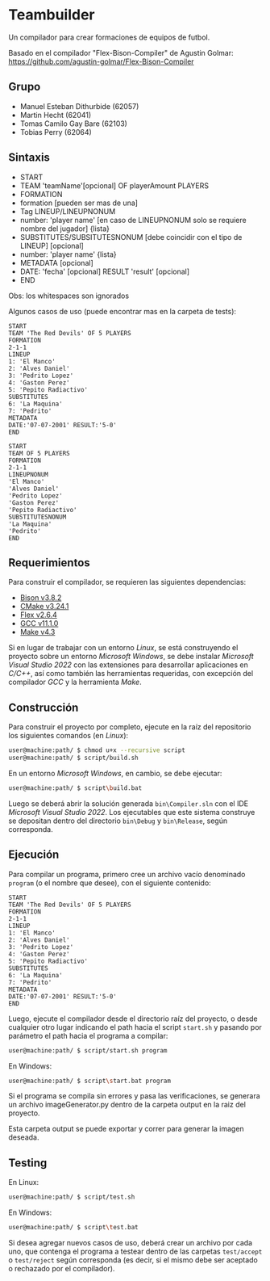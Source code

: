 # Teambuilder

Un compilador para crear formaciones de equipos de futbol. 

Basado en el compilador "Flex-Bison-Compiler" de Agustin Golmar:
https://github.com/agustin-golmar/Flex-Bison-Compiler

## Grupo
* Manuel Esteban Dithurbide (62057)
* Martin Hecht (62041)
* Tomas Camilo Gay Bare (62103)
* Tobias Perry (62064)

## Sintaxis

* START
* TEAM 'teamName'[opcional] OF playerAmount PLAYERS
* FORMATION
* formation [pueden ser mas de una]
* Tag LINEUP/LINEUPNONUM
* number: 'player name' [en caso de LINEUPNONUM solo se requiere nombre del jugador] {lista}
* SUBSTITUTES/SUBSITUTESNONUM [debe coincidir con el tipo de LINEUP] [opcional]
* number: 'player name' {lista}
* METADATA [opcional]
* DATE: 'fecha' [opcional] RESULT 'result' [opcional]
* END

Obs: los whitespaces son ignorados

Algunos casos de uso (puede encontrar mas en la carpeta de tests): 

```
START
TEAM 'The Red Devils' OF 5 PLAYERS
FORMATION
2-1-1
LINEUP
1: 'El Manco'
2: 'Alves Daniel'
3: 'Pedrito Lopez'
4: 'Gaston Perez'
5: 'Pepito Radiactivo'
SUBSTITUTES
6: 'La Maquina'
7: 'Pedrito'
METADATA
DATE:'07-07-2001' RESULT:'5-0'
END
```

```
START
TEAM OF 5 PLAYERS
FORMATION
2-1-1
LINEUPNONUM
'El Manco'
'Alves Daniel'
'Pedrito Lopez'
'Gaston Perez'
'Pepito Radiactivo'
SUBSTITUTESNONUM
'La Maquina'
'Pedrito'
END
```

## Requerimientos

Para construir el compilador, se requieren las siguientes dependencias:

* [Bison v3.8.2](https://www.gnu.org/software/bison/)
* [CMake v3.24.1](https://cmake.org/)
* [Flex v2.6.4](https://github.com/westes/flex)
* [GCC v11.1.0](https://gcc.gnu.org/)
* [Make v4.3](https://www.gnu.org/software/make/)

Si en lugar de trabajar con un entorno _Linux_, se está construyendo el proyecto sobre un entorno _Microsoft Windows_, se debe instalar _Microsoft Visual Studio 2022_ con las extensiones para desarrollar aplicaciones en _C/C++_, así como también las herramientas requeridas, con excepción del compilador _GCC_ y la herramienta _Make_.

## Construcción

Para construir el proyecto por completo, ejecute en la raíz del repositorio los siguientes comandos (en _Linux_):

```bash
user@machine:path/ $ chmod u+x --recursive script
user@machine:path/ $ script/build.sh
```

En un entorno _Microsoft Windows_, en cambio, se debe ejecutar:

```bash
user@machine:path/ $ script\build.bat
```

Luego se deberá abrir la solución generada `bin\Compiler.sln` con el IDE _Microsoft Visual Studio 2022_. Los ejecutables que este sistema construye se depositan dentro del directorio `bin\Debug` y `bin\Release`, según corresponda.

## Ejecución

Para compilar un programa, primero cree un archivo vacío denominado `program` (o el nombre que desee), con el siguiente contenido:

```
START
TEAM 'The Red Devils' OF 5 PLAYERS
FORMATION
2-1-1
LINEUP
1: 'El Manco'
2: 'Alves Daniel'
3: 'Pedrito Lopez'
4: 'Gaston Perez'
5: 'Pepito Radiactivo'
SUBSTITUTES
6: 'La Maquina'
7: 'Pedrito'
METADATA
DATE:'07-07-2001' RESULT:'5-0'
END
```

Luego, ejecute el compilador desde el directorio raíz del proyecto, o desde cualquier otro lugar indicando el path hacia el script `start.sh` y pasando por parámetro el path hacia el programa a compilar:

```bash
user@machine:path/ $ script/start.sh program
```

En Windows:

```bash
user@machine:path/ $ script\start.bat program
```

Si el programa se compila sin errores y pasa las verificaciones, se generara un archivo imageGenerator.py dentro de la carpeta output en la raiz del proyecto. 

Esta carpeta output se puede exportar y correr para generar la imagen deseada. 


## Testing

En Linux:

```bash
user@machine:path/ $ script/test.sh
```

En Windows:

```bash
user@machine:path/ $ script\test.bat
```

Si desea agregar nuevos casos de uso, deberá crear un archivo por cada uno, que contenga el programa a testear dentro de las carpetas `test/accept` o `test/reject` según corresponda (es decir, si el mismo debe ser aceptado o rechazado por el compilador).
